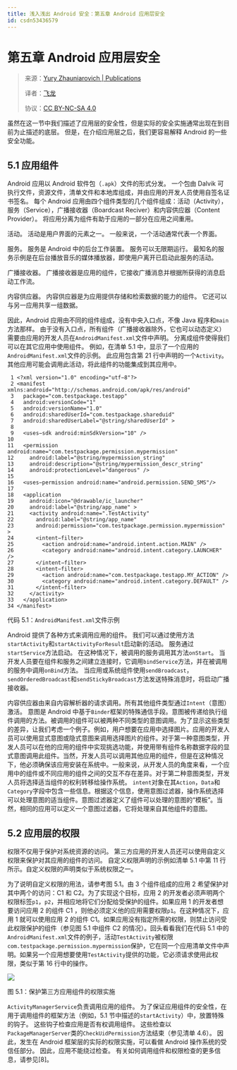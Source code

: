 ```yaml
---
title: 浅入浅出 Android 安全：第五章 Android 应用层安全
id: csdn53436579
---
```


# 第五章 Android 应用层安全

> 来源：[Yury Zhauniarovich | Publications](http://www.zhauniarovich.com/pubs.html)
> 
> 译者：[飞龙](https://github.com/)
> 
> 协议：[CC BY-NC-SA 4.0](http://creativecommons.org/licenses/by-nc-sa/4.0/)

虽然在这一节中我们描述了应用层的安全性，但是实际的安全实施通常出现在到目前为止描述的底层。 但是，在介绍应用层之后，我们更容易解释 Android 的一些安全功能。

## 5.1 应用组件

Android 应用以 Android 软件包（`.apk`）文件的形式分发。 一个包由 Dalvik 可执行文件，资源文件，清单文件和本地库组成，并由应用的开发人员使用自签名证书签名。 每个 Android 应用由四个组件类型的几个组件组成：活动（Activity），服务（Service），广播接收器（Boardcast Reciver）和内容供应器（Content Provider）。 将应用分离为组件有助于应用的一部分在应用之间重用。

活动。 活动是用户界面的元素之一。 一般来说，一个活动通常代表一个界面。

服务。 服务是 Android 中的后台工作装置。 服务可以无限期运行。 最知名的服务示例是在后台播放音乐的媒体播放器，即使用户离开已启动此服务的活动。

广播接收器。 广播接收器是应用的组件，它接收广播消息并根据所获得的消息启动工作流。

内容供应器。 内容供应器是为应用提供存储和检索数据的能力的组件。 它还可以与另一应用共享一组数据。

因此，Android 应用由不同的组件组成，没有中央入口点，不像 Java 程序和`main`方法那样。 由于没有入口点，所有组件（广播接收器除外，它也可以动态定义）需要由应用的开发人员在`AndroidManifest.xml`文件中声明。 分离成组件使得我们可以在其它应用中使用组件。 例如，在清单 5.1 中，显示了一个应用的`AndroidManifest.xml`文件的示例。 此应用包含第 21 行中声明的一个`Activity`。其他应用可能会调用此活动，将此组件的功能集成到其应用中。

```
 1 <?xml version="1.0" encoding="utf−8"?> 
 2 <manifest xmlns:android="http://schemas.android.com/apk/res/android" 
 3   package="com.testpackage.testapp" 
 4   android:versionCode="1" 
 5   android:versionName="1.0" 
 6   android:sharedUserId="com.testpackage.shareduid" 
 7   android:sharedUserLabel="@string/sharedUserId" >
 8 
 9   <uses−sdk android:minSdkVersion="10" /> 
10 
11   <permission android:name="com.testpackage.permission.mypermission" 
12     android:label="@string/mypermission_string" 
13     android:description="@string/mypermission_descr_string" 
14     android:protectionLevel="dangerous" /> 
15 
16   <uses−permission android:name="android.permission.SEND_SMS"/> 
17 
18   <application 
19     android:icon="@drawable/ic_launcher" 
20     android:label="@string/app_name" > 
21     <activity android:name=".TestActivity" 
22       android:label="@string/app_name" 
23       android:permission="com.testpackage.permission.mypermission" > 
24       <intent−filter> 
25         <action android:name="android.intent.action.MAIN" /> 
26         <category android:name="android.intent.category.LAUNCHER" /> 
27       </intent−filter> 
28       <intent−filter> 
29         <action android:name="com.testpackage.testapp.MY_ACTION" /> 
30         <category android:name="android.intent.category.DEFAULT" /> 
31       </intent−filter> 
32     </activity> 
33   </application> 
34 </manifest>
```

代码 5.1：`AndroidManifest.xml`文件示例

Android 提供了各种方式来调用应用的组件。 我们可以通过使用方法`startActivity`和`startActivityForResult`启动新的活动。 服务通过`startService`方法启动。 在这种情况下，被调用的服务调用其方法`onStart`。 当开发人员要在组件和服务之间建立连接时，它调用`bindService`方法，并在被调用的服务中调用`onBind`方法。 当应用或系统组件使用`sendBroadcast`，`sendOrderedBroadcast`和`sendStickyBroadcast`方法发送特殊消息时，将启动广播接收器。

内容供应器由来自内容解析器的请求调用。所有其他组件类型通过`Intent`（意图）激活。 意图是 Android 中基于`Binder`框架的特殊通信手段。意图被传递给执行组件调用的方法。被调用的组件可以被两种不同类型的意图调用。为了显示这些类型的差异，让我们考虑一个例子。例如，用户想要在应用中选择图片。应用的开发人员可以使用显式意图或隐式意图来调用选择图片的组件。对于第一种意图类型，开发人员可以在他的应用的组件中实现挑选功能，并使用带有组件名称数据字段的显式意图调用此组件。当然，开发人员可以调用其他应用的组件，但是在这种情况下，他必须确保该应用安装在系统中。一般来说，从开发人员的角度来看，一个应用中的组件或不同应用的组件之间的交互不存在差异。对于第二种意图类型，开发人员将选择适当组件的权利转移给操作系统。 `intent`对象在其`Action`，`Data`和`Category`字段中包含一些信息。根据这个信息，使用意图过滤器，操作系统选择可以处理意图的适当组件。意图过滤器定义了组件可以处理的意图的“模板”。当然，相同的应用可以定义一个意图过滤器，它将处理来自其他组件的意图。

## 5.2 应用层的权限

权限不仅用于保护对系统资源的访问。 第三方应用的开发人员还可以使用自定义权限来保护对其应用的组件的访问。 自定义权限声明的示例如清单 5.1 中第 11 行所示。自定义权限的声明类似于系统权限之一。

为了说明自定义权限的用法，请参考图 5.1。由 3 个组件组成的应用 2 希望保护对其中两个的访问：C1 和 C2。为了实现这个目标，应用 2 的开发者必须声明两个权限标签`p1`，`p2`，并相应地将它们分配给受保护的组件。如果应用 1 的开发者想要访问应用 2 的组件 C1 ，则他必须定义他的应用需要权限`p1`。在这种情况下，应用 1 就可以使用应用 2 的组件 C1。如果应用没有指定所需的权限，则禁止访问受此权限保护的组件（参见图 5.1 中组件 C2 的情况）。回头看看我们在代码 5.1 中的`AndroidManifest.xml`文件的例子，活动`TestActivity`被权限`com.testpackage.permission.mypermission`保护，它在同一个应用清单文件中声明。如果另一个应用想要使用`TestActivity`提供的功能，它必须请求使用此权限，类似于第 16 行中的操作。

![](../img/59f6c6be9462ae8803a78ced741f4957.png)

图 5.1：保护第三方应用组件的权限实施

`ActivityManagerService`负责调用应用的组件。 为了保证应用组件的安全性，在用于调用组件的框架方法（例如，5.1 节中描述的`startActivity`）中，放置特殊的钩子。 这些钩子检查应用是否有权调用组件。 这些检查以`PackageManagerServer`类的`CheckUidPermission`方法结束（参见清单 4.6）。 因此，发生在 Android 框架层的实际的权限实施，可以看做 Android 操作系统的受信任部分。 因此，应用不能绕过检查。 有关如何调用组件和权限检查的更多信息，请参见[8]。